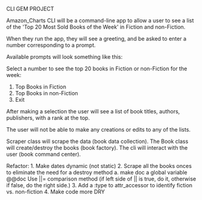 CLI GEM PROJECT 


Amazon_Charts CLI will be a command-line app to allow a user to see a list of the 'Top 20 Most Sold Books of the Week' in Fiction and non-Fiction.

When they run the app, they will see a greeting, and be asked to enter a number corresponding to a prompt. 

Available prompts will look something like this:

Select a number to see the top 20 books in Fiction or non-Fiction for the week:

1.	Top Books in Fiction
2.	Top Books in non-Fiction
3.	Exit

After making a selection the user will see a list of book titles, authors, publishers, with a rank at the top.

The user will not be able to make any creations or edits to any of the lists.

Scraper class will scrape the data (book data collection).
The Book class will create/destroy the books (book factory).
The cli will interact with the user (book command center).

Refactor:
	1. Make dates dynamic (not static)
	2. Scrape all the books onces to eliminate the need for a destroy method
		a. make doc a global variable @@doc  Use ||= comparison method (if left side of || is true, do it, otherwise if false, do the right side.)
	3. Add a :type to attr_accessor to identify fiction vs. non-fiction
	4. Make code more DRY
	
